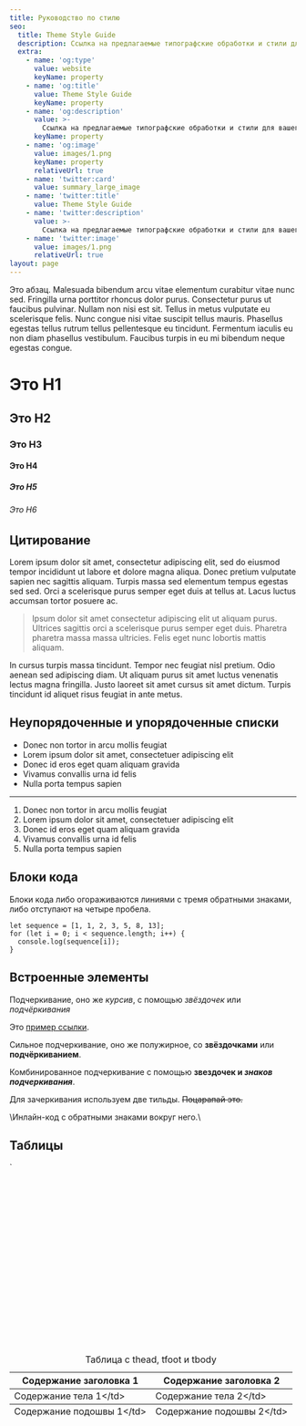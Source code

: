 ```yaml
---
title: Руководство по стилю
seo:
  title: Theme Style Guide
  description: Ссылка на предлагаемые типографские обработки и стили для вашего контента
  extra:
    - name: 'og:type'
      value: website
      keyName: property
    - name: 'og:title'
      value: Theme Style Guide
      keyName: property
    - name: 'og:description'
      value: >-
        Ссылка на предлагаемые типографские обработки и стили для вашего контента
      keyName: property
    - name: 'og:image'
      value: images/1.png
      keyName: property
      relativeUrl: true
    - name: 'twitter:card'
      value: summary_large_image
    - name: 'twitter:title'
      value: Theme Style Guide
    - name: 'twitter:description'
      value: >-
        Ссылка на предлагаемые типографские обработки и стили для вашего контента
    - name: 'twitter:image'
      value: images/1.png
      relativeUrl: true
layout: page
---
```

Это абзац. Malesuada bibendum arcu vitae elementum curabitur vitae nunc sed. Fringilla urna porttitor rhoncus dolor purus. Consectetur purus ut faucibus pulvinar. Nullam non nisi est sit. Tellus in metus vulputate eu scelerisque felis. Nunc congue nisi vitae suscipit tellus mauris. Phasellus egestas tellus rutrum tellus pellentesque eu tincidunt. Fermentum iaculis eu non diam phasellus vestibulum. Faucibus turpis in eu mi bibendum neque egestas congue.

# Это H1

## Это H2

### Это H3

#### Это H4

##### Это H5

###### Это H6

## Цитирование

Lorem ipsum dolor sit amet, consectetur adipiscing elit, sed do eiusmod tempor incididunt ut labore et dolore magna aliqua. Donec pretium vulputate sapien nec sagittis aliquam. Turpis massa sed elementum tempus egestas sed sed. Orci a scelerisque purus semper eget duis at tellus at. Lacus luctus accumsan tortor posuere ac.

> Ipsum dolor sit amet consectetur adipiscing elit ut aliquam purus. Ultrices sagittis orci a scelerisque purus semper eget duis. Pharetra pharetra massa massa ultricies. Felis eget nunc lobortis mattis aliquam.

In cursus turpis massa tincidunt. Tempor nec feugiat nisl pretium. Odio aenean sed adipiscing diam. Ut aliquam purus sit amet luctus venenatis lectus magna fringilla. Justo laoreet sit amet cursus sit amet dictum. Turpis tincidunt id aliquet risus feugiat in ante metus.

## Неупорядоченные и упорядоченные списки

*   Donec non tortor in arcu mollis feugiat
*   Lorem ipsum dolor sit amet, consectetuer adipiscing elit
*   Donec id eros eget quam aliquam gravida
*   Vivamus convallis urna id felis
*   Nulla porta tempus sapien

***

1.  Donec non tortor in arcu mollis feugiat
2.  Lorem ipsum dolor sit amet, consectetuer adipiscing elit
3.  Donec id eros eget quam aliquam gravida
4.  Vivamus convallis urna id felis
5.  Nulla porta tempus sapien

## Блоки кода

Блоки кода либо огораживаются линиями с тремя обратными знаками, либо отступают на четыре пробела.

    let sequence = [1, 1, 2, 3, 5, 8, 13];
    for (let i = 0; i < sequence.length; i++) {
      console.log(sequence[i]);
    }

## Встроенные элементы

Подчеркивание, оно же *курсив*, с помощью *звёздочек*   или _подчёркивания_

Это [пример ссылки](http://example.com).

Сильное подчеркивание, оно же полужирное, со **звёздочками** или __подчёркиванием__.

Комбинированное подчеркивание с помощью **звездочек и _знаков подчеркивания_**.

Для зачеркивания используем две тильды. ~~Поцарапай это.~~

\Инлайн-код с обратными знаками вокруг него.\  

## Таблицы
`    <div class="responsive-table">  
    <table>  
    <caption>Таблица с thead, tfoot и tbody</caption>  
    <thead>  
    <tr>  
    <th>Содержание заголовка 1</th>  
    <th>Содержание заголовка 2</th>  
    </tr>  
    </thead>  
    <tbody>  
    <tr>  
    <td>Содержание тела 1\</td>  
    <td>Содержание тела 2\</td>  
    </tr>  
    </tbody>  
    <tfoot>  
    <tr>  
    <td>Содержание подошвы 1\</td>  
    <td>Содержание подошвы 2\</td>  
    </tr>  
    </tfoot>  
    </table>  
    </div>  

